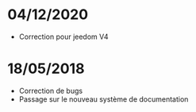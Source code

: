 # 04/12/2020

- Correction pour jeedom V4

# 18/05/2018

- Correction de bugs
- Passage sur le nouveau système de documentation
